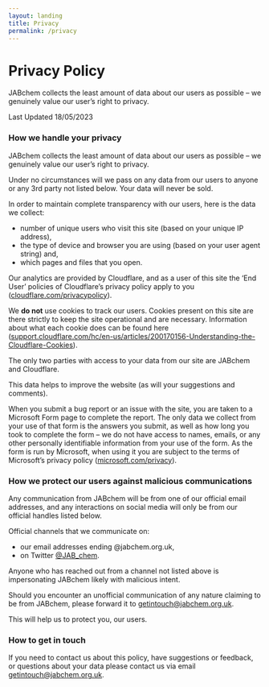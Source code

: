 ```yaml
---
layout: landing
title: Privacy
permalink: /privacy
---
```



# Privacy Policy

JABchem collects the least amount of data about our users as possible – we genuinely value our user’s right to privacy.

<span class="badge bg-primary">Last Updated</span> 18/05/2023

### How we handle your privacy

JABchem collects the least amount of data about our users as possible – we genuinely value our user’s right to privacy.

Under no circumstances will we pass on any data from our users to anyone or any 3rd party not listed below. Your data will never be sold.

In order to maintain complete transparency with our users, here is the data we collect:

*   number of unique users who visit this site (based on your unique IP address),
*   the type of device and browser you are using (based on your user agent string) and,
*   which pages and files that you open.

Our analytics are provided by Cloudflare, and as a user of this site the ‘End User’ policies of Cloudflare’s privacy policy apply to you ([cloudflare.com/privacypolicy](https://cloudflare.com/privacypolicy)).

We **do not** use cookies to track our users. Cookies present on this site are there strictly to keep the site operational and are necessary. Information about what each cookie does can be found here ([support.cloudflare.com/hc/en-us/articles/200170156-Understanding-the-Cloudflare-Cookies](https://support.cloudflare.com/hc/en-us/articles/200170156-Understanding-the-Cloudflare-Cookies)).

The only two parties with access to your data from our site are JABchem and Cloudflare.

This data helps to improve the website (as will your suggestions and comments).

When you submit a bug report or an issue with the site, you are taken to a Microsoft Form page to complete the report. The only data we collect from your use of that form is the answers you submit, as well as how long you took to complete the form – we do not have access to names, emails, or any other personally identifiable information from your use of the form. As the form is run by Microsoft, when using it you are subject to the terms of Microsoft’s privacy policy ([microsoft.com/privacy](https://microsoft.com/privacy)).

### How we protect our users against malicious communications

Any communication from JABchem will be from one of our official email addresses, and any interactions on social media will only be from our official handles listed below.

Official channels that we communicate on:

*   our email addresses ending @jabchem.org.uk,
*   on Twitter [@JAB_chem](https://twitter.com/jab_chem).

Anyone who has reached out from a channel not listed above is impersonating JABchem likely with malicious intent.

Should you encounter an unofficial communication of any nature claiming to be from JABchem, please forward it to [getintouch@jabchem.org.uk](mailto:getintouch@jabchem.org.uk).

This will help us to protect you, our users.

### How to get in touch

If you need to contact us about this policy, have suggestions or feedback, or questions about your data please contact us via email [getintouch@jabchem.org.uk](mailto:getintouch@jabchem.org.uk).